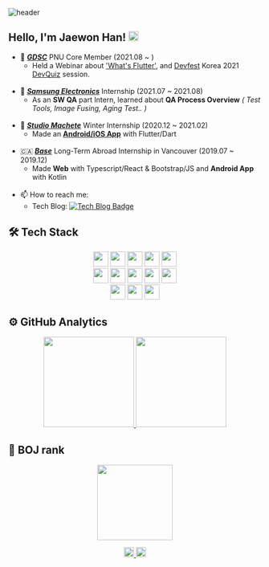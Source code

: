 
![header](https://capsule-render.vercel.app/api?type=waving&color=gradient&customColorList=3&height=200&section=header&text=Jaewon&fontSize=50&animation=twinkling)

## Hello, I'm Jaewon Han!</a> <img src="https://media.giphy.com/media/hvRJCLFzcasrR4ia7z/giphy.gif" width="20px">

- 🌱  <a href="https://gdsc.community.dev/"><b><i> GDSC</i></b></a> PNU Core Member (2021.08 ~ )
   -  Held a Webinar about <a href="https://waytocse.tistory.com/56">'What's Flutter'</a>, and <a href="https://devfest.withgoogle.com/events/devfest21">Devfest</a> Korea 2021 <a href="https://gdg.community.dev/events/details/google-gdg-campus-korea-presents-devfest-university-with-gdsc-busandae/">DevQuiz</a> session.</br></br>
- 🦋  <a href="https://www.samsung-dsrecruit.com/index.php"><b><i> Samsung Electronics</i></b></a> Internship (2021.07 ~ 2021.08)
   -  As an <b>SW QA</b> part Intern, learned about <b>QA Process Overview</b> <i>( Test Tools, Image Fusing, Aging Test.. )</i>  </br></br>
- 🐝  <a href="https://www.youtube.com/watch?v=4KKK8dAvrBM"><b><i> Studio Machete</i></b></a> Winter Internship (2020.12 ~ 2021.02)
   -  Made an <a href="https://play.google.com/store/apps/details?id=kr.kofac.recorderonclass&hl=ko&gl=US"><b>Android/iOS App</b></a> with Flutter/Dart</br></br>
- 🇨🇦  <a href="https://base.town/"><b><i>Base</i></b></a> Long-Term Abroad Internship in Vancouver (2019.07 ~ 2019.12)
   -  Made <b>Web</b> with Typescript/React & Bootstrap/JS and <b>Android App</b> with Kotlin</br></br>
- 📫  How to reach me: 
   - Tech Blog: [![Tech Blog Badge](http://img.shields.io/badge/-%20blog-000000?style=flat-square&logo=bookstack&logoColor=white&link=https://alstn2468.github.io/)](https://waytocse.tistory.com/)

## 🛠 Tech Stack
<p align="center">
    <img height="30em" src="https://img.shields.io/badge/JavaScript-F7DF1E?style=for-the-badge&logo=javascript&logoColor=white"/>
    <img height="30em" src="https://img.shields.io/badge/Node.js-339933?style=for-the-badge&logo=node.js&logoColor=white"/>
    <img height="30em" src="https://img.shields.io/badge/Bootstrap-563D7C?style=for-the-badge&logo=bootstrap&logoColor=white"/>
    <img height="30em" src="https://img.shields.io/badge/HTML-E34F26?style=for-the-badge&logo=HTML5&logoColor=white"/>
    <img height="30em" src="https://img.shields.io/badge/CSS-1572B6?style=for-the-badge&logo=CSS3&logoColor=white"/>
   <br/>
    <img height="30em" src="https://img.shields.io/badge/Java-ED8B00?style=for-the-badge&logo=java&logoColor=white"/>
    <img height="30em" src="https://img.shields.io/badge/Kotlin-0095D5?&style=for-the-badge&logo=kotlin&logoColor=white"/>
    <img height="30em" src="https://img.shields.io/badge/Android-3DDC84?style=for-the-badge&logo=android&logoColor=white"/>
    <img height="30em" src="https://img.shields.io/badge/Dart-0175C2?style=for-the-badge&logo=dart&logoColor=white"/>
    <img height="30em" src="https://img.shields.io/badge/Flutter-02569B?style=for-the-badge&logo=flutter&logoColor=white"/>
   <br/>
    <img height="30em" src="https://img.shields.io/badge/C-A8B9CC?style=for-the-badge&logo=c&logoColor=white"/>
    <img height="30em" src="https://img.shields.io/badge/C%2B%2B-00599C?style=for-the-badge&logo=c%2B%2B&logoColor=white"/>
    <img height="30em" src="https://img.shields.io/badge/Python-3776AB?style=for-the-badge&logo=python&logoColor=white"/>
</p>
<!--
![JavaScript](https://img.shields.io/badge/JavaScript-F7DF1E?style=for-the-badge&logo=javascript&logoColor=white)&nbsp;
![Node.js](https://img.shields.io/badge/Node.js-339933?style=for-the-badge&logo=node.js&logoColor=white)&nbsp;
![Bootstrap](https://img.shields.io/badge/Bootstrap-563D7C?style=for-the-badge&logo=bootstrap&logoColor=white)
![HTML](https://img.shields.io/badge/HTML-E34F26?style=for-the-badge&logo=HTML5&logoColor=white)&nbsp;
![CSS](https://img.shields.io/badge/CSS-1572B6?style=for-the-badge&logo=CSS3&logoColor=white)&nbsp;\
![Java](https://img.shields.io/badge/Java-ED8B00?style=for-the-badge&logo=java&logoColor=white) 
![Kotlin](https://img.shields.io/badge/Kotlin-0095D5?&style=for-the-badge&logo=kotlin&logoColor=white)
![Bootstrap](https://img.shields.io/badge/Bootstrap-563D7C?style=for-the-badge&logo=bootstrap&logoColor=white)
![Android](https://img.shields.io/badge/Android-3DDC84?style=for-the-badge&logo=android&logoColor=white)\
![CLang](https://img.shields.io/badge/C-A8B9CC?style=for-the-badge&logo=c&logoColor=white) 
![CPP](https://img.shields.io/badge/C%2B%2B-00599C?style=for-the-badge&logo=c%2B%2B&logoColor=white)
![Python](https://img.shields.io/badge/Python-3776AB?style=for-the-badge&logo=python&logoColor=white)\
![Dart](https://img.shields.io/badge/Dart-0175C2?style=for-the-badge&logo=dart&logoColor=white)
![Flutter](https://img.shields.io/badge/Flutter-02569B?style=for-the-badge&logo=flutter&logoColor=white)
https://dev.to/envoy_/150-badges-for-github-pnk
-->

## ⚙️ GitHub Analytics

<p align="center">
<a href="https://github.com/ellynhan">
  <img height="180em" src="https://github-readme-stats-eight-theta.vercel.app/api?username=ellynhan&show_icons=true&theme=chartreuse-dark&include_all_commits=true&count_private=true"/>
  <img height="180em" src="https://github-readme-stats-eight-theta.vercel.app/api/top-langs/?username=ellynhan&layout=compact&langs_count=8&theme=chartreuse-dark"/>
</a>
</p>


## 🐤 BOJ rank
<p align = "center">
  <img height="150em" src="http://mazassumnida.wtf/api/v2/generate_badge?boj=wown252"/>
</p>

<p align="center">
  <a href="https://github.com/ellynhan/algorithm">
    <img height="20em" src="http://mazassumnida.wtf/api/mini/generate_badge?boj=wown252"/>
  </a>
  <a href="https://github.com/ellynhan">
    <img height="20em" src="https://hits.seeyoufarm.com/api/count/incr/badge.svg?url=https%3A%2F%2Fgithub.com%2Fellynhan&count_bg=%2379C83D&title_bg=%23555555&icon=&icon_color=%23E7E7E7&title=hits&edge_flat=false"/>
  </a>
</p>


